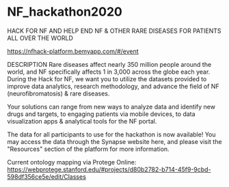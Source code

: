 # NF_hackathon2020
HACK FOR NF AND HELP END NF &amp; OTHER RARE DISEASES FOR PATIENTS ALL OVER THE WORLD

https://nfhack-platform.bemyapp.com/#/event

DESCRIPTION
Rare diseases affect nearly 350 million people around the world, and NF specifically affects 1 in 3,000 across the globe each year. During the Hack for NF, we want you to utilize the datasets provided to improve data analytics, research methodology, and advance the field of NF (neurofibromatosis) & rare diseases.
 
Your solutions can range from new ways to analyze data and identify new drugs and targets, to engaging patients via mobile devices, to data visualization apps & analytical tools for the NF portal.

The data for all participants to use for the hackathon is now available! You may access the data through the Synapse website here, and please visit the "Resources" section of the platform for more information.

Current ontology mapping via Protege Online: https://webprotege.stanford.edu/#projects/d80b2782-b714-45f9-9cbd-598df356ce5e/edit/Classes
